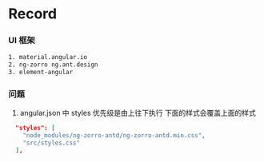 # Record

### UI 框架

```sh
1. material.angular.io
2. ng-zorro ng.ant.design
3. element-angular
```

### 问题

1. angular.json 中 styles 优先级是由上往下执行 下面的样式会覆盖上面的样式

```json
  "styles": [
    "node_modules/ng-zorro-antd/ng-zorro-antd.min.css",
    "src/styles.css"
  ],
```
